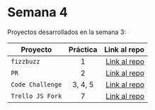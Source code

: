 # Semana 4

Proyectos desarrollados en la semana 3:

| Proyecto | Práctica | Link al repo |
| ------------- |:-------------:| -----:|
|`fizzbuzz`|1|[Link al repo](https://github.com/roblesvargas97/nuevo-feature-fizzbuzz)|
|`PR`|2|[Link al repo](https://github.com/visualpartnership/fizzbuzz/pull/37)|
|`Code Challenge`|3, 4, 5|[Link al repo](https://github.com/roblesvargas97/code-challenge)|
|`Trello JS Fork`|7|[Link al repo](https://github.com/roblesvargas97/trello-js)|